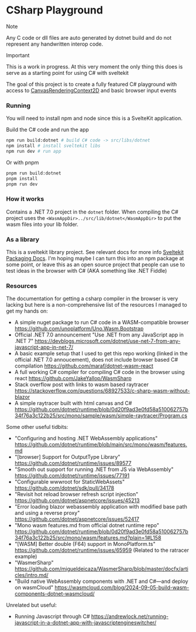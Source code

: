 # CSharp Playground

> [!NOTE]
> Any C code or dll files are auto generated by dotnet build and do not represent any handwritten interop code.

> [!IMPORTANT]
> This is a work in progress. At this very moment the only thing this does is serve as a starting point for using C# with sveltekit

The goal of this project is to create a fully featured C# playground with access to [CanvasRenderingContext2D](https://developer.mozilla.org/en-US/docs/Web/API/CanvasRenderingContext2D) and basic browser input events

### Running

You will need to install npm and node since this is a SvelteKit application.

Build the C# code and run the app

```sh
npm run build:dotnet # build C# code -> src/libs/dotnet
npm install # install sveltekit libs
npm run dev # run app
```

Or with pnpm

```sh
pnpm run build:dotnet
pnpm install
pnpm run dev
```

### How it works

Contains a .NET 7.0 project in the `dotnet` folder. When compiling the C# project uses the `<WasmAppDir>../src/lib/dotnet</WasmAppDir>` to put the wasm files into your lib folder.

### As a library

This is a sveltekit library project. See relevant docs for more info [Sveltekit Packaging Docs](https://svelte.dev/docs/kit/packaging). I'm hoping maybe I can turn this into an npm package at some point, or leave this as an open source project that people can use to test ideas in the browser with C# (AKA something like .NET Fiddle)

### Resources

The documentation for getting a csharp compiler in the browser is very lacking but here is a non-comprehensive list of the resources I managed to get my hands on:

- A simple nuget package to run C# code in a WASM-compatible browser https://github.com/unoplatform/Uno.Wasm.Bootstrap
- Official .NET 7.0 announcement "Use .NET from any JavaScript app in .NET 7" https://devblogs.microsoft.com/dotnet/use-net-7-from-any-javascript-app-in-net-7/
- A basic example setup that I used to get this repo working (linked in the official .NET 7.0 annoucement), does not include browser based C# compilation https://github.com/maraf/dotnet-wasm-react
- A full working C# compiler for compiling C# code in the browser using react https://github.com/JakeYallop/WasmSharp
- Stack overflow post with links to wasm based raytracer https://stackoverflow.com/questions/68927533/c-sharp-wasm-without-blazor
- A simple raytracer built with html canvas and C# https://github.com/dotnet/runtime/blob/0d20f9ad3e0fd58a510062757b34f76a3c122b25/src/mono/sample/wasm/simple-raytracer/Program.cs

Some other useful tidbits:

- "Configuring and hosting .NET WebAssembly applications" https://github.com/dotnet/runtime/blob/main/src/mono/wasm/features.md
- "[browser] Support for OutputType Library" https://github.com/dotnet/runtime/issues/89577
- "Smooth out support for running .NET from JS via WebAssembly" https://github.com/dotnet/runtime/issues/77191
- "Configurable wwwroot for StaticWebAssets" https://github.com/dotnet/sdk/pull/34178
- "Revisit hot reload browser refresh script injection" https://github.com/dotnet/aspnetcore/issues/45213
- "Error loading blazor webassembly application with modified base path and using a reverse proxy" https://github.com/dotnet/aspnetcore/issues/52417
- "Mono wasm features.md from official dotnet runtime repo" https://github.com/dotnet/runtime/blob/0d20f9ad3e0fd58a510062757b34f76a3c122b25/src/mono/wasm/features.md?plain=1#L158
- "[WASM] Better double (F64) support in MonoPlatform.ts" https://github.com/dotnet/runtime/issues/65959 (Related to the ratracer example)
- "WasmerSharp" https://github.com/migueldeicaza/WasmerSharp/blob/master/docfx/articles/intro.md/
- "Build native WebAssembly components with .NET and C#—and deploy on wasmCloud" https://wasmcloud.com/blog/2024-09-05-build-wasm-components-dotnet-wasmcloud/

Unrelated but useful:

- Running Javascript through C# https://andrewlock.net/running-javascript-in-a-dotnet-app-with-javascriptengineswitcher/

